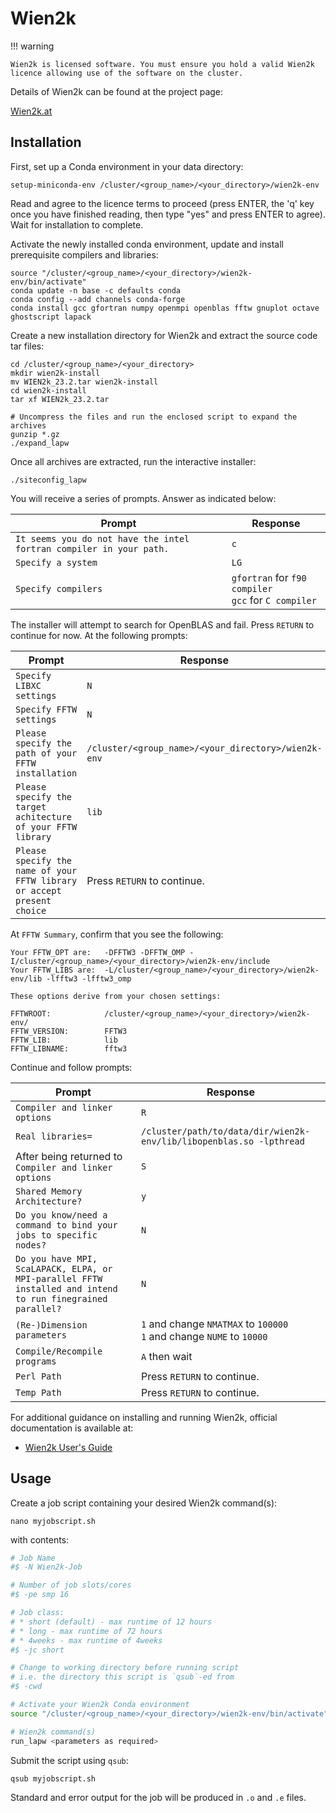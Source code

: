 # Wien2k

!!! warning

    Wien2k is licensed software. You must ensure you hold a valid Wien2k licence allowing use of the software on the cluster.

Details of Wien2k can be found at the project page:

[Wien2k.at](http://www.wien2k.at/)

## Installation

First, set up a Conda environment in your data directory:

```console
setup-miniconda-env /cluster/<group_name>/<your_directory>/wien2k-env
```

Read and agree to the licence terms to proceed (press ENTER, the 'q' key once you have finished reading, then type "yes" and press ENTER to agree).
Wait for installation to complete.

Activate the newly installed conda environment, update and install prerequisite compilers and libraries:

```console
source "/cluster/<group_name>/<your_directory>/wien2k-env/bin/activate"
conda update -n base -c defaults conda
conda config --add channels conda-forge
conda install gcc gfortran numpy openmpi openblas fftw gnuplot octave ghostscript lapack
```

Create a new installation directory for Wien2k and extract the source code tar files:

```console
cd /cluster/<group_name>/<your_directory>
mkdir wien2k-install
mv WIEN2k_23.2.tar wien2k-install
cd wien2k-install
tar xf WIEN2k_23.2.tar

# Uncompress the files and run the enclosed script to expand the archives
gunzip *.gz
./expand_lapw
```

Once all archives are extracted, run the interactive installer:

```console
./siteconfig_lapw
```

You will receive a series of prompts. Answer as indicated below:

| Prompt                                                              | Response                                                |
| ------------------------------------------------------------------- | ------------------------------------------------------- |
| `It seems you do not have the intel fortran compiler in your path.` | `c`                                                     |
| `Specify a system`                                                  | `LG`                                                    |
| `Specify compilers`                                                 | `gfortran` for `f90 compiler`<br>`gcc` for `C compiler` |

The installer will attempt to search for OpenBLAS and fail. Press `RETURN` to continue for now. At the following prompts:

| Prompt                                                                  | Response                                            |
| ----------------------------------------------------------------------- | --------------------------------------------------- |
| `Specify LIBXC settings`                                                | `N`                                                 |
| `Specify FFTW settings`                                                 | `N`                                                 |
| `Please specify the path of your FFTW installation`                     | `/cluster/<group_name>/<your_directory>/wien2k-env` |
| `Please specify the target achitecture of your FFTW library`            | `lib`                                               |
| `Please specify the name of your FFTW library or accept present choice` | Press `RETURN` to continue.                         |

At `FFTW Summary`, confirm that you see the following:

```console
Your FFTW_OPT are:   -DFFTW3 -DFFTW_OMP -I/cluster/<group_name>/<your_directory>/wien2k-env/include
Your FFTW_LIBS are:  -L/cluster/<group_name>/<your_directory>/wien2k-env/lib -lfftw3 -lfftw3_omp

These options derive from your chosen settings:

FFTWROOT:            /cluster/<group_name>/<your_directory>/wien2k-env/
FFTW_VERSION:        FFTW3
FFTW_LIB:            lib
FFTW_LIBNAME:        fftw3
```

Continue and follow prompts:

| Prompt                                                                                                     | Response                                                                 |
| ---------------------------------------------------------------------------------------------------------- | ------------------------------------------------------------------------ |
| `Compiler and linker options`                                                                              | `R`                                                                      |
| `Real libraries=`                                                                                          | `/cluster/path/to/data/dir/wien2k-env/lib/libopenblas.so -lpthread`      |
| After being returned to `Compiler and linker options`                                                      | `S`                                                                      |
| `Shared Memory Architecture?`            | `y`                                                             | `y`                                                                      |
| `Do you know/need a command to bind your jobs to specific nodes?`                                          | `N`                                                                      |
| `Do you have MPI, ScaLAPACK, ELPA, or MPI-parallel FFTW installed and intend to run finegrained parallel?` | `N`                                                                      |
| `(Re-)Dimension parameters`                                                                                | `1` and change `NMATMAX` to `100000`<br>`1` and change `NUME` to `10000` |
| `Compile/Recompile programs`                                                                               | `A` then wait                                                            |
| `Perl Path`                                                                                                | Press `RETURN` to continue.                                              |
| `Temp Path`                                                                                                | Press `RETURN` to continue.                                              |

For additional guidance on installing and running Wien2k, official documentation is available at:

* [Wien2k User's Guide](http://www.wien2k.at/reg_user/textbooks/usersguide.pdf)

## Usage

Create a job script containing your desired Wien2k command(s):

```console
nano myjobscript.sh
```

with contents:

```bash
# Job Name
#$ -N Wien2k-Job

# Number of job slots/cores
#$ -pe smp 16

# Job class:
# * short (default) - max runtime of 12 hours
# * long - max runtime of 72 hours
# * 4weeks - max runtime of 4weeks
#$ -jc short

# Change to working directory before running script
# i.e. the directory this script is `qsub`-ed from
#$ -cwd

# Activate your Wien2k Conda environment
source "/cluster/<group_name>/<your_directory>/wien2k-env/bin/activate"

# Wien2k command(s)
run_lapw <parameters as required>
```

Submit the script using `qsub`:

```console
qsub myjobscript.sh
```

Standard and error output for the job will be produced in `.o` and `.e` files.
